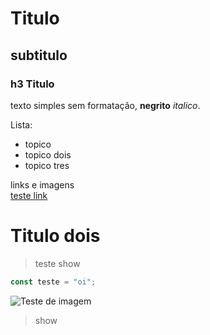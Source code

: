 # Titulo
## subtitulo
### h3 Titulo

texto simples sem formatação, **negrito** *italico*.

Lista:
- topico
- topico dois
- topico tres

links e imagens <br>
[teste link]()

<h1>Titulo dois</h1>

> teste show

```javascript 
const teste = "oi";
```

![Teste de imagem](https://github.com/Sandrolaxx/frostNext/assets/61207420/cbe8b4ce-4ac4-4421-8f7b-7edbea6aab0b)

> show